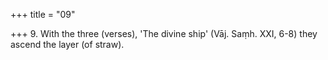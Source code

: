 +++
title = "09"

+++
9. With the three (verses), 'The divine ship' (Vāj. Saṃh. XXI, 6-8) they ascend the layer (of straw).
